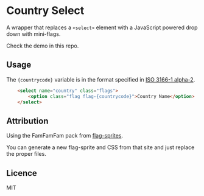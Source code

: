 # Country Select

A wrapper that replaces a `<select>` element with a JavaScript powered drop down with mini-flags.

Check the demo in this repo.



## Usage

The `{countrycode}` variable is in the format specified in [ISO 3166-1 alpha-2](http://en.wikipedia.org/wiki/ISO_3166-1_alpha-2).

``` html
    <select name="country" class="flags">
		<option class="flag flag-{countrycode}">Country Name</option>
    </select>
```

## Attribution

Using the FamFamFam pack from [flag-sprites](http://www.flag-sprites.com/).

You can generate a new flag-sprite and CSS from that site and just replace the proper files.

## Licence

MIT
